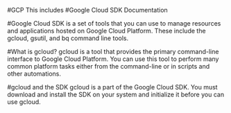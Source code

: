 #GCP
This includes
  #Google Cloud SDK Documentation 
   
#Google Cloud SDK is a set of tools that you can use to manage resources and applications hosted on Google Cloud Platform. These include the gcloud, gsutil, and bq command line tools. 
  
#What is gcloud?
gcloud is a tool that provides the primary command-line interface to Google Cloud Platform. You can use this tool to perform many common platform tasks either from the command-line or in scripts and other automations.

#gcloud and the SDK
gcloud is a part of the Google Cloud SDK. You must download and install the SDK on your system and initialize it before you can use gcloud.
